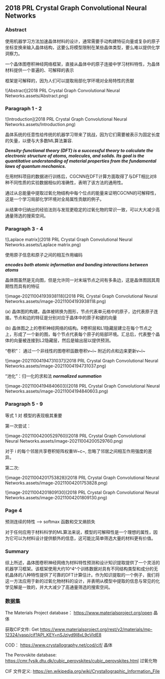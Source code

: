 ## 2018 PRL Crystal Graph Convolutional Neural Networks



### Abstract

使用机器学习方法加速晶体材料的设计，通常需要手动构建特征向量或复杂的原子坐标变换来输入晶体结构，这要么将模型限制在某些晶体类型，要么难以提供化学洞察力。

一个晶体图卷积神经网络框架，直接从晶体中的原子连接中学习材料特性，为晶体材料提供一个普遍的、可解释的表示

框架是可解释的，因为人们可以提取局部化学环境对全局特性的贡献

![Abstract](2018 PRL Crystal Graph Convolutional Neural Networks.assets/Abstract.png)

### Paragraph 1 - 2

![Introduction](2018 PRL Crystal Graph Convolutional Neural Networks.assets/Introduction.png)

晶体系统的任意性给传统的机器学习带来了挑战，因为它们需要被表示为固定长度的矢量，以便与大多数ML算法兼容.

***Density-functional theory (DFT) is a successful theory to calculate the electronic structure of atoms, molecules, and solids. Its goal is the quantitative understanding of material properties from the fundamental laws of quantum mechanics.***

在用材料项目的数据进行训练后，CGCNN在DFT计算方面取得了与DFT相比对8种不同性质的实验数据相似的准确性，表明了该方法的通用性。

通过从总能量中提取过氧化物结构中每个位点的能量来证明CGCNN的可解释性，这是一个学习局部化学环境对全局属性贡献的例子。

从结果中归纳出的经验法则与发现更稳定的过氧化物的常识一致，可以大大减少高通量筛选的搜索空间。

### Paragraph 3 - 4

![Laplace matrix](2018 PRL Crystal Graph Convolutional Neural Networks.assets/Laplace matrix.png)

使用原子信息和原子之间的相互作用编码

***encodes both atomic information and bonding interactions between atoms***

晶体图虽然是无向图，但是允许同一对末端节点之间有多条边，这是晶体图因其周期性而具有的特征

![image-20211004193938118](2018 PRL Crystal Graph Convolutional Neural Networks.assets/image-20211004193938118.png)

(a) 晶体图的构建。晶体被转换为图形，节点代表单元格中的原子，边代表原子连接。节点和边的特征是分别对应于晶体中的原子和键的向量

(b) 晶体图之上的卷积神经网络的结构。R卷积层和L1隐藏层建立在每个节点之上，形成了一个新的图，每个节点代表每个原子的局部环境。汇总后，代表整个晶体的向量被连接到L2隐藏层，然后是输出层以提供预测。

“卷积”： 通过一个非线性的图卷积函数卷积v~i~ 附近的点和边来更新v~i~

![image-20211004194731037](2018 PRL Crystal Graph Convolutional Neural Networks.assets/image-20211004194731037.png)

“池化”：归一化的求和法 ***normalized summation***

![image-20211004194840603](2018 PRL Crystal Graph Convolutional Neural Networks.assets/image-20211004194840603.png)

### Paragraph 5 - 9 

等式 1 对 模型的表现极其重要

第一次尝试：

![image-20211004200529760](2018 PRL Crystal Graph Convolutional Neural Networks.assets/image-20211004200529760.png)

对于 i 的每个邻居共享卷积矩阵权重W~c~, 忽略了邻居之间相互作用强度的差异。

第二次:

![image-20211004201753828](2018 PRL Crystal Graph Convolutional Neural Networks.assets/image-20211004201753828.png)

![image-20211004201809130](2018 PRL Crystal Graph Convolutional Neural Networks.assets/image-20211004201809130.png)

### Page 4

预测连续的特性 –> softmax 函数和交叉熵损失

对于任何应用于材料科学的ML算法来说，模型的可解释性是一个理想的属性，因为它可以为材料设计提供额外的信息，这可能比简单筛选大量的材料更有价值。



### Summary

综上所述，晶体图卷积神经网络为材料特性预测和设计知识提取提供了一个灵活的机器学习框架。该框架使用大约10^4^个训练数据对具有不同结构类型和成分的无机晶体的八种特性提供了可靠的DFT计算估计。作为知识提取的一个例子，我们将这一方法应用于新的过氧化物材料的设计，并表明从模型中提取的信息与常见的化学见解是一致的，并大大减少了高通量筛选的搜索空间。



### 数据集

The Materials Project database： https://www.materialsproject.org/open 晶体

获取CIF文件: Get https://www.materialsproject.org/rest/v2/materials/mp-12324/vasp/cif?API_KEY=nSJziyd9I8xL9cVIdE8

COD： https://www.crystallography.net/cod/cif/ 晶体

The Perovskite database: https://cmr.fysik.dtu.dk/cubic_perovskites/cubic_perovskites.html 过氧化物

CIF 文件定义: https://en.wikipedia.org/wiki/Crystallographic_Information_File

